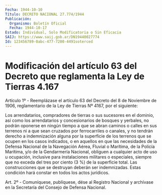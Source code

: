 ```yaml
---
Fecha: 1944-10-10
Título: DECRETO NACIONAL 27.774/1944
Publicación:
  Organismo: Boletín Oficial
  Fecha: 1944-10-17
Estado: Individual, Solo Modificatoria o Sin Eficacia
SAIJ: https://www.saij.gob.ar/DN19440027774
Id: 123456789-0abc-477-7200-4491soterced
---
```

# Modificación del artículo 63 del Decreto que reglamenta la Ley de Tierras  4.167

<a id="1"></a>
Artículo 1º - Reemplázase el artículo 63 del Decreto del 8 de Noviembre de 1906, reglamentario de la Ley de Tierras Nº 4167, por el siguiente:

Los arrendatarios, compradores de tierras o sus sucesores en el dominio, así como los arrendatarios y concesionarios de bosques y yerbales, no podrán oponerse en ningún tiempo a que se abran caminos o calles en sus terrenos ni a que sean cruzados por ferrocarriles o canales,  y no tendrán derecho a indemnización alguna por la superficie de los terrenos que se ocupen en los casos indicados, o en aquellos en que las necesidades de la Defensa Nacional de la Navegación Aérea, Fluvial o Marítima, de la Policía Marítima, y/o de la Gendarmería Nacional, obliguen a cualquier acto de uso u ocupación, inclusive para instalaciones militares o especiales, siempre que no exceda del tres por ciento (3 %) de la superficie total. Las construcciones que se destruyan deberán ser indemnizadas. Estas condición hará constar en todos los actos jurídicos.

<a id="2"></a>
Art. 2º - Comuníquese, publíquese, dése al Registro Nacional y archívase en la Secretaría del Consejo de Defensa Nacional.